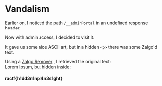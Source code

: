 # Vandalism

Earlier on, I noticed the path `/__adminPortal` in an undefined response header.

Now with admin access, I decided to visit it.

It gave us some nice ASCII art, but in a hidden `<p>` there was some Zalgo'd text. 

Using a [Zalgo Remover](https://cable.ayra.ch/zalgo/) , I retrieved the original text:   
Lorem Ipsum, but hidden inside: 

#### ractf{h1dd3n1npl4n3s1ght}
